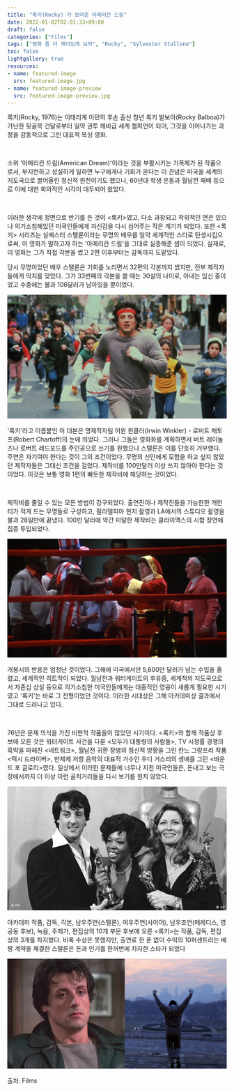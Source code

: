 ```yaml
---
title: "록키(Rocky) 가 보여준 아메리칸 드림"
date: 2022-01-02T02:01:33+09:00
draft: false
categories: ["Films"]
tags: ["영화 좀 더 재미있게 보자", "Rocky", "Sylvester Stallone"]
toc: false
lightgallery: true
resources:
- name: featured-image
  src: featured-image.jpg
- name: featured-image-preview
  src: featured-image-preview.jpg
---
```


록키(Rocky, 1976)는 이태리계 이민의 후손 출신 청년 록키 발보아(Rocky Balboa)가 가난한 뒷골목 건달로부터 일약 권투 헤비급 세계 챔피언이 되어, 그것을 이어나가는 과정을 감동적으로 그린 대표적 복싱 영화. 

<br/>

소위 '아메리칸 드림(American Dream)'이라는 것을 부활시키는 기폭제가 된 작품으로서, 부지런하고 성실하게 일하면 누구에게나 기회가 온다는 이 관념은 미국을 세계의 지도국으로 끌어올린 정신적 원천이기도 했으나, 60년대 학생 운동과 월남전 패배 등으로 이에 대한 회의적인 시각이 대두되어 왔었다.

<br/>

이러한 생각에 정면으로 반기를 든 것이 <록키>였고, 다소 과장되고 작위적인 면은 있으나 의기소침해있던 미국인들에게 자신감을 다시 심어주는 작은 계기가 되었다. 또한 <록키> 시리즈는 실베스터 스탤론이라는 무명의 배우를 일약 세계적인 스타로 탄생시킴으로써, 이 영화가 말하고자 하는 '아메리칸 드림'을 그대로 실증해준 셈이 되었다. 실제로, 이 영화는 그가 직접 각본을 썼고 2편 이후부터는 감독까지 도맡았다. 

당시 무명이었던 배우 스탤론은 기회를 노리면서 32편의 각본까지 썼지만, 전부 제작자들에게 딱지를 맞았다. 그가 33번째의 각본을 쓸 때는 30살의 나이로, 아내는 임신 중이었고 수중에는 불과 106달러가 남아있을 뿐이었다. 

![Running training](training-running.jpg "Running training")

'록키'라고 이름붙인 이 대본은 명제작자팀 어윈 윈클러(Irwin Winkler) - 로버트 채토프(Robert Chartoff)의 눈에 띄었다. 그러나 그들은 영화화를 계획하면서 버트 레이놀즈나 로버트 레드포드를 주인공으로 쓰기를 원했으나 스탤론은 이를 단호히 거부했다. 주연은 자기여야 한다는 것이 그의 조건이었다. 무명의 신인에게 모험을 하고 싶지 않았던 제작자들은 그대신 조건을 걸었다. 제작비를 100만달러 이상 쓰지 않아야 한다는 것이었다. 이것은 보통 영화 1편의 빠듯한 제작비에 해당하는 것이었다. 

<br/>

제작비를 줄일 수 있는 모든 방법이 강구되었다. 출연진이나 제작진들을 가능한한 개런티가 적게 드는 무명들로 구성하고, 필라델피아 현지 촬영과 LA에서의 스튜디오 촬영을 불과 28일만에 끝냈다. 100만 달러에 약간 미달한 제작비는 클라이맥스의 시합 장면에 집중 투입되었다.

![fight with apollo](Rocky-1976-SylvesterStallone-CarlWeathers.png "fight with apollo")

개봉시의 반응은 엄청난 것이었다. 그해에 미국에서만 5,600만 달러가 넘는 수입을 올렸고, 세계적인 히트작이 되었다. 월남전과 워터게이트의 후유증, 세계적의 지도국으로서 자존심 상실 등으로 의기소침한 미국인들에게는 대중적인 영웅이 새롭게 필요한 시기였고 '록키'는 바로 그 전형이었던 것이다. 이러한 시대상은 그해 아카데미상 결과에서 그대로 드러나고 있다. 

<br/>

76년은 문제 의식을 가진 비판적 작품들이 많았던 시기이다. <록키>와 함께 작품상 후보에 오른 것은 워터게이트 사건을 다룬 <모두가 대통령의 사람들>, TV 시청률 경쟁의 흑막을 파헤친 <네트워크>, 월남전 귀환 장병의 정신적 방황을 그린 칸느 그랑프리 작품 <택시 드라이버>, 반체제 저항 음악의 대표적 가수인 우디 거스리의 생애를 그린 <바운드 포 글로리>였다. 일상에서 이러한 문제들에 너무나 지친 미국인들은, 돈내고 보는 극장에서까지 더 이상 이런 골치거리들을 다시 보기를 원치 않았다. 

![Academy Award Winner](rocky-1976-academy.jpg "Academy Award Winner")

아카데미 작품, 감독, 각본, 남우주연(스탤론), 여우주연(샤이어), 남우조연(메레디스, 영 공동 후보), 녹음, 주제가, 편집상의 10개 부문 후보에 오른 <록키>는 작품, 감독, 편집상의 3개를 차지했다. 비록 수상은 못했지만, 출연료 한 푼 없이 수익의 10퍼센트라는 배짱 계약을 체결한 스탤론은 돈과 인기를 한꺼번에 차지한 스타가 되었다

![Rocky](Rocky.jpg "Rocky")

출처: Films

